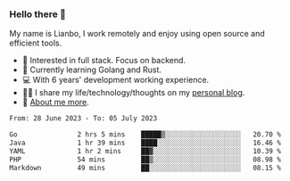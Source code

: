 ### Hello there 👋

My name is Lianbo, I work remotely and enjoy using open source and efficient tools.

- 🔭 Interested in full stack. Focus on backend.
- 🌱 Currently learning Golang and Rust.
- 💻 With 6 years' development working experience.
- ✍🏻 I share my life/technology/thoughts on my [personal blog](https://godruoyi.com).
- 👒 [About me more](https://godruoyi.com/posts/About-godruoyi).

<!--START_SECTION:waka-->

```txt
From: 28 June 2023 - To: 05 July 2023

Go               2 hrs 5 mins    █████▒░░░░░░░░░░░░░░░░░░░   20.70 %
Java             1 hr 39 mins    ████░░░░░░░░░░░░░░░░░░░░░   16.46 %
YAML             1 hr 2 mins     ██▓░░░░░░░░░░░░░░░░░░░░░░   10.39 %
PHP              54 mins         ██▒░░░░░░░░░░░░░░░░░░░░░░   08.98 %
Markdown         49 mins         ██░░░░░░░░░░░░░░░░░░░░░░░   08.15 %
```

<!--END_SECTION:waka-->
